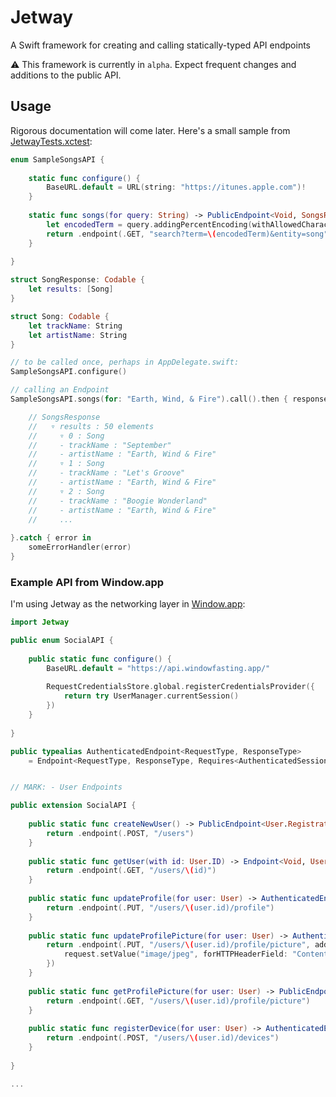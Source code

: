 # Jetway
A Swift framework for creating and calling statically-typed API endpoints

⚠️ This framework is currently in `alpha`. Expect frequent changes and additions to the public API.

## Usage

Rigorous documentation will come later. Here's a small sample from [JetwayTests.xctest](https://github.com/calda/Jetway/tree/master/JetwayTests):

```swift
enum SampleSongsAPI {
    
    static func configure() {
        BaseURL.default = URL(string: "https://itunes.apple.com")!
    }
    
    static func songs(for query: String) -> PublicEndpoint<Void, SongsResponse> {
        let encodedTerm = query.addingPercentEncoding(withAllowedCharacters: .urlQueryAllowed)!
        return .endpoint(.GET, "search?term=\(encodedTerm)&entity=song")
    }
    
}

struct SongResponse: Codable {
    let results: [Song]
}

struct Song: Codable {
    let trackName: String
    let artistName: String
}

```

```swift
// to be called once, perhaps in AppDelegate.swift:
SampleSongsAPI.configure()

// calling an Endpoint
SampleSongsAPI.songs(for: "Earth, Wind, & Fire").call().then { response in

    // SongsResponse
    //   ▿ results : 50 elements
    //     ▿ 0 : Song
    //     - trackName : "September"
    //     - artistName : "Earth, Wind & Fire"
    //     ▿ 1 : Song
    //     - trackName : "Let's Groove"
    //     - artistName : "Earth, Wind & Fire"
    //     ▿ 2 : Song
    //     - trackName : "Boogie Wonderland"
    //     - artistName : "Earth, Wind & Fire"
    //     ...
    
}.catch { error in
    someErrorHandler(error)
}
```

### Example API from Window.app

I'm using Jetway as the networking layer in [Window.app](https://itunes.apple.com/us/app/window-fasting-tracker/id1112765909?mt=8):

```swift
import Jetway

public enum SocialAPI {
    
    public static func configure() {
        BaseURL.default = "https://api.windowfasting.app/"
        
        RequestCredentialsStore.global.registerCredentialsProvider({
            return try UserManager.currentSession()
        })
    }
    
}

public typealias AuthenticatedEndpoint<RequestType, ResponseType>
    = Endpoint<RequestType, ResponseType, Requires<AuthenticatedSession>>


// MARK: - User Endpoints

public extension SocialAPI {
    
    public static func createNewUser() -> PublicEndpoint<User.Registration, User> {
        return .endpoint(.POST, "/users")
    }
    
    public static func getUser(with id: User.ID) -> Endpoint<Void, User, Requires<AuthorizationToken>> {
        return .endpoint(.GET, "/users/\(id)")
    }
    
    public static func updateProfile(for user: User) -> AuthenticatedEndpoint<User.Profile, User> {
        return .endpoint(.PUT, "/users/\(user.id)/profile")
    }
    
    public static func updateProfilePicture(for user: User) -> AuthenticatedEndpoint<CodableImage, User> {
        return .endpoint(.PUT, "/users/\(user.id)/profile/picture", additionalRequestConfiguring: { request in
            request.setValue("image/jpeg", forHTTPHeaderField: "Content-Type")
        })
    }
    
    public static func getProfilePicture(for user: User) -> PublicEndpoint<Void, CodableImage> {
        return .endpoint(.GET, "/users/\(user.id)/profile/picture")
    }
    
    public static func registerDevice(for user: User) -> AuthenticatedEndpoint<Device, Void> {
        return .endpoint(.POST, "/users/\(user.id)/devices")
    }
    
}

...

```
